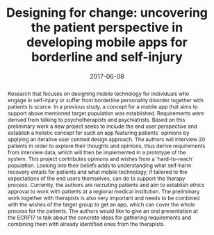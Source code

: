 ---
abstract: Research that focuses on designing mobile technology for individuals who
  engage in self-injury or suffer from borderline personality disorder together with
  patients is scarce. In a previous study, a concept for a mobile app that aims to
  support above mentioned target population was established. Requirements were derived
  from talking to psychotherapists and psychiatrists. Based on this preliminary work
  a new project seeks to include the end user perspective and establish a holistic
  concept for such an app featuring patients´ opinions by applying an iterative user
  centred design approach. The authors will interview 20 patients in order to explore
  their thoughts and opinions, thus derive requirements from interview data, which
  will then be implemented in a prototype of the system. This project contributes
  opinions and wishes from a `hard-to-reach´ population. Looking into their beliefs
  adds to understanding what self-harm recovery entails for patients and what mobile
  technology, if tailored to the expectations of the end users themselves, can do
  to support the therapy process. Currently, the authors are recruiting patients and
  aim to establish ethics approval to work with patients at a regional medical institution.
  The preliminary work together with therapists is also very important and needs to
  be combined with the wishes of the target group to get an app, which can cover the
  whole process for the patients. The authors would like to give an oral presentation
  at the ECRF17 to talk about the concrete ideas for gathering requirements and combining
  them with already identified ones from the therapists.
authors:
- Nadja Lederer
- Beshoy Tadros
- René Baranyi
- Thomas Grechenig
date: '2017-06-08'
featured: false
links:
- name: Publik
  url: https://publik.tuwien.ac.at/showentry.php?ID=267878&lang=2
publication: 'Vortrag: 2nd Suicide & Self-Harm Early Career Researchers´ Forum (ECRF17),
  Glasgow, UK (eingeladen); 08.06.2017 - 09.06.2017; in: "2nd Suicide & Self-Harm
  Early Career Researchers´ Forum (ECRF17)", SBRL, (2017), S. 14'
publication_types:
- '1'
publishDate: '2017-06-08'
title: 'Designing for change: uncovering the patient perspective in developing mobile
  apps for borderline and self-injury'
url_pdf: ''
---